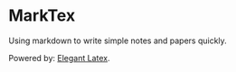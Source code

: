 # MarkTex

Using markdown to write simple notes and papers quickly.

Powered by: [Elegant Latex](https://github.com/ElegantLaTeX/).
